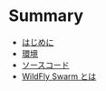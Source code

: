 # Summary

* [はじめに](README.md)
* [環境](environment.md)
* [ソースコード](code.md)
* [WildFly Swarm とは](what-is-wildfly-swarm.md)
